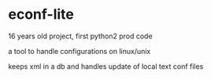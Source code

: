 econf-lite
==========
16 years old project, first python2 prod code

a tool to handle configurations on linux/unix

keeps xml in a db and handles update of local text conf files
